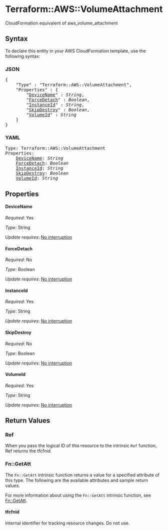 # Terraform::AWS::VolumeAttachment

CloudFormation equivalent of aws_volume_attachment

## Syntax

To declare this entity in your AWS CloudFormation template, use the following syntax:

### JSON

<pre>
{
    "Type" : "Terraform::AWS::VolumeAttachment",
    "Properties" : {
        "<a href="#devicename" title="DeviceName">DeviceName</a>" : <i>String</i>,
        "<a href="#forcedetach" title="ForceDetach">ForceDetach</a>" : <i>Boolean</i>,
        "<a href="#instanceid" title="InstanceId">InstanceId</a>" : <i>String</i>,
        "<a href="#skipdestroy" title="SkipDestroy">SkipDestroy</a>" : <i>Boolean</i>,
        "<a href="#volumeid" title="VolumeId">VolumeId</a>" : <i>String</i>
    }
}
</pre>

### YAML

<pre>
Type: Terraform::AWS::VolumeAttachment
Properties:
    <a href="#devicename" title="DeviceName">DeviceName</a>: <i>String</i>
    <a href="#forcedetach" title="ForceDetach">ForceDetach</a>: <i>Boolean</i>
    <a href="#instanceid" title="InstanceId">InstanceId</a>: <i>String</i>
    <a href="#skipdestroy" title="SkipDestroy">SkipDestroy</a>: <i>Boolean</i>
    <a href="#volumeid" title="VolumeId">VolumeId</a>: <i>String</i>
</pre>

## Properties

#### DeviceName

_Required_: Yes

_Type_: String

_Update requires_: [No interruption](https://docs.aws.amazon.com/AWSCloudFormation/latest/UserGuide/using-cfn-updating-stacks-update-behaviors.html#update-no-interrupt)

#### ForceDetach

_Required_: No

_Type_: Boolean

_Update requires_: [No interruption](https://docs.aws.amazon.com/AWSCloudFormation/latest/UserGuide/using-cfn-updating-stacks-update-behaviors.html#update-no-interrupt)

#### InstanceId

_Required_: Yes

_Type_: String

_Update requires_: [No interruption](https://docs.aws.amazon.com/AWSCloudFormation/latest/UserGuide/using-cfn-updating-stacks-update-behaviors.html#update-no-interrupt)

#### SkipDestroy

_Required_: No

_Type_: Boolean

_Update requires_: [No interruption](https://docs.aws.amazon.com/AWSCloudFormation/latest/UserGuide/using-cfn-updating-stacks-update-behaviors.html#update-no-interrupt)

#### VolumeId

_Required_: Yes

_Type_: String

_Update requires_: [No interruption](https://docs.aws.amazon.com/AWSCloudFormation/latest/UserGuide/using-cfn-updating-stacks-update-behaviors.html#update-no-interrupt)

## Return Values

### Ref

When you pass the logical ID of this resource to the intrinsic `Ref` function, Ref returns the tfcfnid.

### Fn::GetAtt

The `Fn::GetAtt` intrinsic function returns a value for a specified attribute of this type. The following are the available attributes and sample return values.

For more information about using the `Fn::GetAtt` intrinsic function, see [Fn::GetAtt](https://docs.aws.amazon.com/AWSCloudFormation/latest/UserGuide/intrinsic-function-reference-getatt.html).

#### tfcfnid

Internal identifier for tracking resource changes. Do not use.


